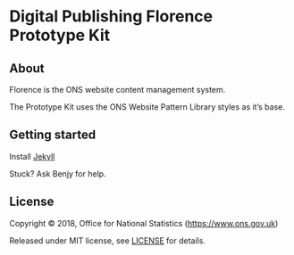 # Digital Publishing Florence Prototype Kit

## About
Florence is the ONS website content management system.

The Prototype Kit uses the ONS Website Pattern Library styles as it’s base.

## Getting started
Install [Jekyll](https://jekyllrb.com/)

Stuck? Ask Benjy for help.

## License

Copyright © 2018, Office for National Statistics (https://www.ons.gov.uk)

Released under MIT license, see [LICENSE](LICENSE.md) for details.
